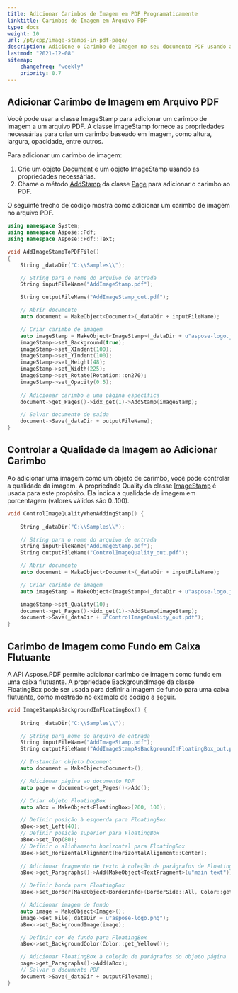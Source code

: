 ```yaml
---
title: Adicionar Carimbos de Imagem em PDF Programaticamente 
linktitle: Carimbos de Imagem em Arquivo PDF
type: docs
weight: 10
url: /pt/cpp/image-stamps-in-pdf-page/
description: Adicione o Carimbo de Imagem no seu documento PDF usando a classe ImageStamp com a biblioteca Aspose.PDF para C++.
lastmod: "2021-12-08"
sitemap:
    changefreq: "weekly"
    priority: 0.7
---
```


## Adicionar Carimbo de Imagem em Arquivo PDF

Você pode usar a classe ImageStamp para adicionar um carimbo de imagem a um arquivo PDF. A classe ImageStamp fornece as propriedades necessárias para criar um carimbo baseado em imagem, como altura, largura, opacidade, entre outros.

Para adicionar um carimbo de imagem:

1. Crie um objeto [Document](https://reference.aspose.com/pdf/cpp/class/aspose.pdf.document) e um objeto ImageStamp usando as propriedades necessárias.
1. Chame o método [AddStamp](https://reference.aspose.com/pdf/cpp/class/aspose.pdf.page#a3b998038dedf5266b4d60586b1b53d02) da classe [Page](https://reference.aspose.com/pdf/cpp/class/aspose.pdf.page) para adicionar o carimbo ao PDF.

O seguinte trecho de código mostra como adicionar um carimbo de imagem no arquivo PDF.

```cpp
using namespace System;
using namespace Aspose::Pdf;
using namespace Aspose::Pdf::Text;

void AddImageStampToPDFFile()
{    
    String _dataDir("C:\\Samples\\");

    // String para o nome do arquivo de entrada
    String inputFileName("AddImageStamp.pdf");

    String outputFileName("AddImageStamp_out.pdf");

    // Abrir documento
    auto document = MakeObject<Document>(_dataDir + inputFileName);

    // Criar carimbo de imagem
    auto imageStamp = MakeObject<ImageStamp>(_dataDir + u"aspose-logo.jpg");
    imageStamp->set_Background(true);
    imageStamp->set_XIndent(100);
    imageStamp->set_YIndent(100);
    imageStamp->set_Height(48);
    imageStamp->set_Width(225);
    imageStamp->set_Rotate(Rotation::on270);
    imageStamp->set_Opacity(0.5);
   
    // Adicionar carimbo a uma página específica    
    document->get_Pages()->idx_get(1)->AddStamp(imageStamp);

    // Salvar documento de saída
    document->Save(_dataDir + outputFileName);
}
```

## Controlar a Qualidade da Imagem ao Adicionar Carimbo

Ao adicionar uma imagem como um objeto de carimbo, você pode controlar a qualidade da imagem. A propriedade Quality da classe [ImageStamp](https://reference.aspose.com/pdf/cpp/class/aspose.pdf.image_stamp) é usada para este propósito. Ela indica a qualidade da imagem em porcentagem (valores válidos são 0..100).

```cpp
void ControlImageQualityWhenAddingStamp() {
    
    String _dataDir("C:\\Samples\\");

    // String para o nome do arquivo de entrada
    String inputFileName("AddImageStamp.pdf");
    String outputFileName("ControlImageQuality_out.pdf");

    // Abrir documento
    auto document = MakeObject<Document>(_dataDir + inputFileName);

    // Criar carimbo de imagem
    auto imageStamp = MakeObject<ImageStamp>(_dataDir + u"aspose-logo.jpg");

    imageStamp->set_Quality(10);
    document->get_Pages()->idx_get(1)->AddStamp(imageStamp);    
    document->Save(_dataDir + u"ControlImageQuality_out.pdf");
}
```

## Carimbo de Imagem como Fundo em Caixa Flutuante

A API Aspose.PDF permite adicionar carimbo de imagem como fundo em uma caixa flutuante. A propriedade BackgroundImage da classe FloatingBox pode ser usada para definir a imagem de fundo para uma caixa flutuante, como mostrado no exemplo de código a seguir.

```cpp
void ImageStampAsBackgroundInFloatingBox() {
    
    String _dataDir("C:\\Samples\\");

    // String para nome do arquivo de entrada
    String inputFileName("AddImageStamp.pdf");
    String outputFileName("AddImageStampAsBackgroundInFloatingBox_out.pdf");

    // Instanciar objeto Document
    auto document = MakeObject<Document>();

    // Adicionar página ao documento PDF
    auto page = document->get_Pages()->Add();

    // Criar objeto FloatingBox
    auto aBox = MakeObject<FloatingBox>(200, 100);

    // Definir posição à esquerda para FloatingBox
    aBox->set_Left(40);
    // Definir posição superior para FloatingBox
    aBox->set_Top(80);
    // Definir o alinhamento horizontal para FloatingBox
    aBox->set_HorizontalAlignment(HorizontalAlignment::Center);
    
    // Adicionar fragmento de texto à coleção de parágrafos de FloatingBox
    aBox->get_Paragraphs()->Add(MakeObject<TextFragment>(u"main text"));

    // Definir borda para FloatingBox
    aBox->set_Border(MakeObject<BorderInfo>(BorderSide::All, Color::get_Red()));

    // Adicionar imagem de fundo
    auto image = MakeObject<Image>();
    image->set_File(_dataDir + u"aspose-logo.png");
    aBox->set_BackgroundImage(image);

    // Definir cor de fundo para FloatingBox
    aBox->set_BackgroundColor(Color::get_Yellow());

    // Adicionar FloatingBox à coleção de parágrafos do objeto página
    page->get_Paragraphs()->Add(aBox);
    // Salvar o documento PDF
    document->Save(_dataDir + outputFileName);
}
```